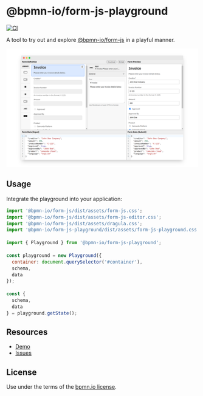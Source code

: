 # @bpmn-io/form-js-playground

[![CI](https://github.com/bpmn-io/form-js/workflows/CI/badge.svg)](https://github.com/bpmn-io/form-js/actions?query=workflow%3ACI)

A tool to try out and explore [@bpmn-io/form-js](../form-js) in a playful manner.

![Playground Screenshot](./resources/screenshot.png)


## Usage

Integrate the playground into your application:

```javascript
import '@bpmn-io/form-js/dist/assets/form-js.css';
import '@bpmn-io/form-js/dist/assets/form-js-editor.css';
import '@bpmn-io/form-js/dist/assets/dragula.css';
import '@bpmn-io/form-js-playground/dist/assets/form-js-playground.css';

import { Playground } from '@bpmn-io/form-js-playground';

const playground = new Playground({
  container: document.querySelector('#container'),
  schema,
  data
});

const {
  schema,
  data
} = playground.getState();
```

## Resources

* [Demo](https://demo.bpmn.io/form)
* [Issues](https://github.com/bpmn-io/form-js/issues)


## License

Use under the terms of the [bpmn.io license](http://bpmn.io/license).